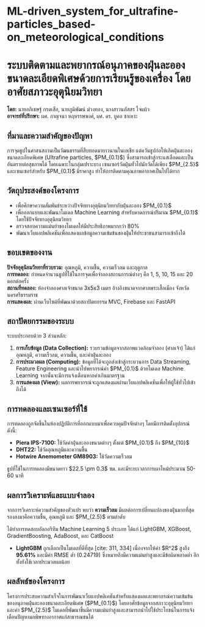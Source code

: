 # ML-driven_system_for_ultrafine-particles_based-on_meteorological_conditions
<h1>ระบบติดตามและพยากรณ์อนุภาคของฝุ่นละอองขนาดละเอียดพิเศษด้วยการเรียนรู้ของเครื่อง โดยอาศัยสภาวะอุตุนิยมวิทยา</h1>
    <p>
        <b>โดย:</b> นายอภิเชษฐ์ กรดเสือ, นายภูมิพัฒน์ ม่วงทอง, นางสาวนภัสสร ใจแผ้ว <br>
        <b>อาจารย์ที่ปรึกษา:</b> ผศ. กาญจนา หฤหรรษพงศ์, ผศ. ดร. บูคอ ซาเหาะ
    </p>
    <h2>ที่มาและความสำคัญของปัญหา</h2>
    <p>
        การจุดธูปในศาสนสถานเป็นวัฒนธรรมที่สืบทอดมายาวนานในเอเชีย  แต่ควันธูปก่อให้เกิดฝุ่นละอองขนาดละเอียดพิเศษ (Ultrafine particles, $PM_{0.1}$) ซึ่งสามารถเข้าสู่กระแสเลือดและเป็นอันตรายต่อสุขภาพได้  โดยเฉพาะในกลุ่มเปราะบาง  เซนเซอร์วัดฝุ่นทั่วไปมักวัดได้เพียง $PM_{2.5}$ และเซนเซอร์สำหรับ $PM_{0.1}$ มีราคาสูง ทำให้การติดตามคุณภาพอากาศเป็นไปได้ยาก 
    </p>
    <h2>วัตถุประสงค์ของโครงการ</h2>
    <ul>
        <li>เพื่อศึกษาความสัมพันธ์ระหว่างปัจจัยทางอุตุนิยมวิทยากับฝุ่นละออง $PM_{0.1}$ </li>
        <li>เพื่อออกแบบและพัฒนาโมเดล Machine Learning สำหรับคาดการณ์ปริมาณ $PM_{0.1}$ โดยใช้ปัจจัยทางอุตุนิยมวิทยา </li>
        <li>ตรวจสอบความแม่นยำของโมเดลให้มีประสิทธิภาพมากกว่า 80% </li>
        <li>พัฒนาเว็บแอปพลิเคชันเพื่อแสดงผลข้อมูลความเข้มข้นของฝุ่นให้ประชาชนสามารถเข้าถึงได้ </li>
    </ul>
    <h2>ขอบเขตของงาน</h2>
    <p>
        <b>ปัจจัยอุตุนิยมวิทยาที่รวบรวม:</b> อุณหภูมิ, ความชื้น, ความเร็วลม และฤดูกาล <br>
        <b>การทดลอง:</b> กำหนดจำนวนธูปที่ใช้ในการจุดเพื่อจำลองสถานการณ์ต่างๆ คือ 1, 5, 10, 15 และ 20 ดอกต่อครั้ง  <br>
        <b>สถานที่ทดลอง:</b> ห้องจำลองศาลเจ้าขนาด 3x5x3 เมตร อ้างอิงขนาดจากศาลพระเสื้อเมือง จังหวัดนครศรีธรรมราช  <br>
        <b>การแสดงผล:</b> ผ่านเว็บไซต์ที่พัฒนาด้วยสถาปัตยกรรม MVC, Firebase และ FastAPI 
    </p>
    <h2>สถาปัตยกรรมของระบบ</h2>
    <p>
        ระบบประกอบด้วย 3 ส่วนหลัก:
    </p>
    <ol>
        <li><b>การเก็บข้อมูล (Data Collection):</b> รวบรวมข้อมูลจากสภาพแวดล้อมจำลอง (ศาลเจ้า) ได้แก่ อุณหภูมิ, ความเร็วลม, ความชื้น, และค่าฝุ่นละออง </li>
        <li><b>การประมวลผล (Computing):</b> ข้อมูลที่ได้จะถูกส่งเข้าสู่กระบวนการ Data Streaming, Feature Engineering และนำไปพยากรณ์ค่า $PM_{0.1}$ ด้วยโมเดล Machine Learning จากนั้นจะมีการแจ้งเตือนหากค่าเกินมาตรฐาน </li>
        <li><b>การแสดงผล (View):</b> ผลการพยากรณ์จะถูกแสดงผลผ่านเว็บแอปพลิเคชันเพื่อให้ผู้ใช้ทั่วไปเข้าถึงได้ </li>
    </ol>
    <h2>การทดลองและเซนเซอร์ที่ใช้</h2>
    <p>
        การทดลองถูกจัดขึ้นในห้องปฏิบัติการที่ออกแบบมาเพื่อควบคุมปัจจัยต่างๆ โดยมีการติดตั้งอุปกรณ์ดังนี้:
    </p>
    <ul>
        <li><b>Piera IPS-7100:</b> ใช้วัดค่าฝุ่นละอองขนาดต่างๆ ตั้งแต่ $PM_{0.1}$ ถึง $PM_{10}$ </li>
        <li><b>DHT22:</b> ใช้วัดอุณหภูมิและความชื้น </li>
        <li><b>Hotwire Anemometer GM8903:</b> ใช้วัดความเร็วลม </li>
    </ul>
    <p>
        ธูปที่ใช้ในการทดลองมีขนาดยาว $22.5 \pm 0.3$ ซม. และมีระยะเวลาการเผาไหม้ประมาณ 50-60 นาที 
    </p>
     <h2>ผลการวิเคราะห์และแบบจำลอง</h2>
    <p>
        จากการวิเคราะห์ความสำคัญของตัวแปร พบว่า <b>ความเร็วลม</b> มีผลต่อการเปลี่ยนแปลงของฝุ่นมากที่สุด รองลงมาคือความชื้น, อุณหภูมิ และ $PM_{2.5}$ ตามลำดับ
    </p>
    <p>
        ได้ทำการทดสอบอัลกอริทึม Machine Learning 5 ประเภท ได้แก่ LightGBM, XGBoost, GradientBoosting, AdaBoost, และ CatBoost
    </p>
    <ul>
        <li><b>LightGBM</b> ถูกเลือกเป็นโมเดลที่ดีที่สุด [cite: 311, 334] เนื่องจากให้ค่า $R^2$ สูงถึง <b>95.61%</b> และมีค่า RMSE ต่ำ (0.24719) ซึ่งหมายถึงมีความแม่นยำสูงและมีข้อผิดพลาดต่ำ  อีกทั้งยังใช้เวลาประมวลผลน้อย </li>
    </ul>
    <h2>ผลลัพธ์ของโครงการ</h2>
    <p>
        โครงการประสบความสำเร็จในการพัฒนาเว็บแอปพลิเคชันสำหรับแสดงผลและพยากรณ์ความเข้มข้นของอนุภาคฝุ่นละอองขนาดละเอียดพิเศษ ($PM_{0.1}$) โดยอาศัยข้อมูลจากสภาวะอุตุนิยมวิทยาและค่า $PM_{2.5}$  โมเดลที่พัฒนาขึ้นมีความแม่นยำสูงและสามารถนำไปใช้ประโยชน์ในการแจ้งเตือนปัญหามลพิษทางอากาศแก่สาธารณชนได้ 
    </p>

